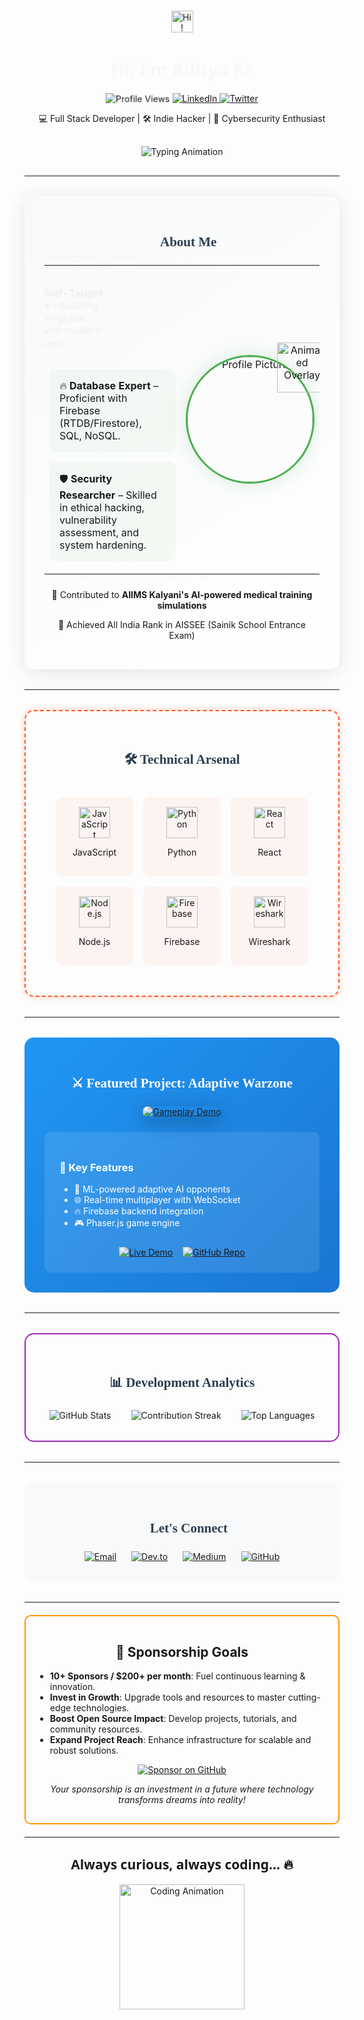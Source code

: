 <!-- Header Section -->
<div align="center">
  <!-- Animated greeting GIF with bounce effect -->
  <img src="https://media.giphy.com/media/hvRJCLFzcasrR4ia7z/giphy.gif" width="35" alt="Hi!">
  <!-- Name with custom font and fadeIn effect -->
  <h1 style="font-family: 'Segoe UI', Tahoma, Geneva, Verdana, sans-serif;">Hi, I'm Aditya Kr</h1>
  <p>
    <!-- Profile views counter -->
    <img src="https://komarev.com/ghpvc/?username=AdityaKr&color=blueviolet&label=Profile+Views" alt="Profile Views">
    <!-- Social badges with links -->
    <a href="https://www.linkedin.com/in/aditya-gupta-42a275359?utm_source=share&utm_campaign=share_via&utm_content=profile&utm_medium=android_app">
      <img src="https://img.shields.io/badge/-LINKEDIN-0A66C2?logo=linkedin&logoColor=white&style=for-the-badge" alt="LinkedIn">
    </a>
    <a href="https://x.com/AdiK0251?t=4ZmVsg0BbW5T9vquyxkR5w&s=09">
      <img src="https://img.shields.io/badge/-TWITTER-1DA1F2?logo=twitter&logoColor=white&style=for-the-badge" alt="Twitter">
    </a>
  </p>
  <p>💻 Full Stack Developer | 🛠️ Indie Hacker | 🔐 Cybersecurity Enthusiast</p>
</div>

<!-- Typing Animation Banner -->
<div align="center" style="margin: 30px 0;">
  <img src="https://readme-typing-svg.demolab.com?font=Fira+Code&size=26&duration=3000&pause=1000&color=4CAF50&center=true&vCenter=true&width=600&lines=Full+Stack+Developer;Indie+Hacker;Cybersecurity+Enthusiast;AI+Innovator;Open+Source+Contributor" alt="Typing Animation" />
</div>

---

<!-- About Me Section -->
<div style="border-radius: 15px; padding: 2rem; margin: 2rem 0; background: linear-gradient(145deg, #f8f9fa 0%, #ffffff 100%); box-shadow: 0 4px 30px rgba(0,0,0,0.1);">
  <h2 align="center" style="font-family: 'Arial Rounded MT Bold'; color: #2c3e50; margin-bottom: 1.5rem;">🚀 About Me</h2>
  <table>
    <tr>
      <!-- Personal Info List with animated entries -->
      <td width="65%" style="vertical-align: top;">
        <ul style="list-style: none; padding-left: 0;">
          <li style="margin: 1rem 0; padding: 1rem; background: rgba(76,175,80,0.05); border-radius: 10px; animation: slideInLeft 1s;">
            🎂 <strong>16 y/o Self-Taught Developer</strong> – Building production-grade systems with modern architectures.
          </li>
          <li style="margin: 1rem 0; padding: 1rem; background: rgba(76,175,80,0.05); border-radius: 10px; animation: slideInLeft 1s 0.2s;">
            🔥 <strong>Database Expert</strong> – Proficient with Firebase (RTDB/Firestore), SQL, NoSQL.
          </li>
          <li style="margin: 1rem 0; padding: 1rem; background: rgba(76,175,80,0.05); border-radius: 10px; animation: slideInLeft 1s 0.4s;">
            🛡️ <strong>Security Researcher</strong> – Skilled in ethical hacking, vulnerability assessment, and system hardening.
          </li>
        </ul>
      </td>
      <!-- Profile Picture with floating animation and overlay GIF -->
      <td width="35%" align="center">
        <div style="position: relative; display: inline-block;">
          <img src="https://avatars.githubusercontent.com/u/166922118?v=4" width="200" alt="Profile Picture" style="border-radius: 50%; border: 3px solid #4CAF50; box-shadow: 0 0 30px rgba(76,175,80,0.2); animation: profileFloat 4s ease-in-out infinite;">
          <img src="https://media.giphy.com/media/3o7qE1YN7aBOFPRw8E/giphy.gif" width="80" alt="Animated Overlay" style="position: absolute; top: -20px; right: -20px;">
        </div>
      </td>
    </tr>
  </table>
  <div style="margin-top: 1.5rem; text-align: center;">
    <p>🏥 Contributed to <strong>AIIMS Kalyani's AI-powered medical training simulations</strong></p>
    <p>🏅 Achieved All India Rank in AISSEE (Sainik School Entrance Exam)</p>
  </div>
</div>

---

<!-- Technical Arsenal Section -->
<div style="border: 2px dashed #FF5722; border-radius: 15px; padding: 2rem; margin: 2rem 0; animation: borderGlow 2s infinite alternate;">
  <h2 align="center" style="font-family: 'Arial Rounded MT Bold'; color: #2c3e50; margin-bottom: 1.5rem;">🛠 Technical Arsenal</h2>
  <div style="display: grid; grid-template-columns: repeat(auto-fit, minmax(120px, 1fr)); gap: 1rem; padding: 1rem;">
    <!-- JavaScript -->
    <div style="padding: 1rem; background: rgba(255,87,34,0.05); border-radius: 10px; text-align: center; transition: all 0.3s;">
      <img src="https://cdn.jsdelivr.net/gh/devicons/devicon/icons/javascript/javascript-original.svg" width="50" alt="JavaScript">
      <p>JavaScript</p>
    </div>
    <!-- Python -->
    <div style="padding: 1rem; background: rgba(255,87,34,0.05); border-radius: 10px; text-align: center;">
      <img src="https://cdn.jsdelivr.net/gh/devicons/devicon/icons/python/python-original.svg" width="50" alt="Python">
      <p>Python</p>
    </div>
    <!-- React -->
    <div style="padding: 1rem; background: rgba(255,87,34,0.05); border-radius: 10px; text-align: center;">
      <img src="https://cdn.jsdelivr.net/gh/devicons/devicon/icons/react/react-original.svg" width="50" alt="React">
      <p>React</p>
    </div>
    <!-- Node.js -->
    <div style="padding: 1rem; background: rgba(255,87,34,0.05); border-radius: 10px; text-align: center;">
      <img src="https://cdn.jsdelivr.net/gh/devicons/devicon/icons/nodejs/nodejs-original.svg" width="50" alt="Node.js">
      <p>Node.js</p>
    </div>
    <!-- Firebase -->
    <div style="padding: 1rem; background: rgba(255,87,34,0.05); border-radius: 10px; text-align: center;">
      <img src="https://cdn.jsdelivr.net/gh/devicons/devicon/icons/firebase/firebase-plain.svg" width="50" alt="Firebase">
      <p>Firebase</p>
    </div>
    <!-- Wireshark (Cybersecurity) -->
    <div style="padding: 1rem; background: rgba(255,87,34,0.05); border-radius: 10px; text-align: center;">
      <img src="https://www.vectorlogo.zone/logos/wireshark/wireshark-icon.svg" width="50" alt="Wireshark">
      <p>Wireshark</p>
    </div>
  </div>
</div>

---

<!-- Featured Project Section -->
<div style="background: linear-gradient(135deg, #2196F3 0%, #1976D2 100%); border-radius: 15px; padding: 2rem; margin: 2rem 0; color: white;">
  <h2 align="center" style="font-family: 'Arial Rounded MT Bold'; margin-bottom: 1.5rem;">⚔️ Featured Project: Adaptive Warzone</h2>
  <div align="center" style="margin: 1.5rem 0;">
    <a href="https://www.indiedb.com/games/aground/images/multiplayer-gifs2" title="Multiplayer Gifs - IndieDB" target="_blank">
      <img src="https://media.indiedb.com/cache/images/games/1/65/64058/thumb_300x150/april1.gif" alt="Gameplay Demo" style="border-radius: 10px; box-shadow: 0 8px 30px rgba(0,0,0,0.3);">
    </a>
  </div>
  <div style="background: rgba(255,255,255,0.1); padding: 1.5rem; border-radius: 10px;">
    <h3>🌟 Key Features</h3>
    <ul>
      <li>🤖 ML-powered adaptive AI opponents</li>
      <li>🌐 Real-time multiplayer with WebSocket</li>
      <li>🔥 Firebase backend integration</li>
      <li>🎮 Phaser.js game engine</li>
    </ul>
    <div style="margin-top: 1.5rem; display: flex; gap: 1rem; justify-content: center;">
      <a href="#">
        <img src="https://img.shields.io/badge/-DEMO-FFFFFF?logo=itch.io&logoColor=black" alt="Live Demo">
      </a>
      <a href="#">
        <img src="https://img.shields.io/badge/-REPO-181717?logo=github" alt="GitHub Repo">
      </a>
    </div>
  </div>
</div>

---

<!-- GitHub Stats Section -->
<div style="border: 2px solid #9C27B0; border-radius: 15px; padding: 2rem; margin: 2rem 0;">
  <h2 align="center" style="font-family: 'Arial Rounded MT Bold'; color: #2c3e50; margin-bottom: 1.5rem;">📊 Development Analytics</h2>
  <div style="display: flex; justify-content: center; gap: 2rem; flex-wrap: wrap;">
    <img src="https://github-readme-stats.vercel.app/api?username=AdityaKr&show_icons=true&theme=radical" alt="GitHub Stats">
    <img src="https://github-readme-streak-stats.herokuapp.com/?user=AdityaKr&theme=radical" alt="Contribution Streak">
    <img src="https://github-readme-stats.vercel.app/api/top-langs/?username=AdityaKr&layout=compact&theme=radical" alt="Top Languages">
  </div>
</div>

---

<!-- Contact Section -->
<div style="background: #f8f9fa; border-radius: 15px; padding: 2rem; margin: 2rem 0;">
  <h2 align="center" style="font-family: 'Arial Rounded MT Bold'; color: #2c3e50; margin-bottom: 1.5rem;">🤝 Let's Connect</h2>
  <div style="display: flex; justify-content: center; gap: 1.5rem; flex-wrap: wrap;">
    <a href="mailto:nooneitsadik0251@gmail.com">
      <img src="https://img.shields.io/badge/-EMAIL-D14836?logo=gmail&logoColor=white&style=for-the-badge" alt="Email">
    </a>
    <a href="https://dev.to/adityagupta0251">
      <img src="https://img.shields.io/badge/-DEV.TO-0A0A0A?logo=dev.to&logoColor=white&style=for-the-badge" alt="Dev.to">
    </a>
    <a href="https://medium.com/@nooneitsadik0251">
      <img src="https://img.shields.io/badge/-MEDIUM-12100E?logo=medium&logoColor=white&style=for-the-badge" alt="Medium">
    </a>
    <a href="https://github.com/adityagupta0251">
      <img src="https://img.shields.io/badge/-GitHub-181717?logo=github&logoColor=white&style=for-the-badge" alt="GitHub">
    </a>
  </div>
</div>

---

<!-- Sponsorship Goals Section -->
<div style="border: 2px solid #FF9800; border-radius: 10px; padding: 15px; margin: 20px 0;">
  <h2 align="center">🎯 Sponsorship Goals</h2>
  <ul>
    <li><strong>10+ Sponsors / $200+ per month</strong>: Fuel continuous learning & innovation.</li>
    <li><strong>Invest in Growth</strong>: Upgrade tools and resources to master cutting-edge technologies.</li>
    <li><strong>Boost Open Source Impact</strong>: Develop projects, tutorials, and community resources.</li>
    <li><strong>Expand Project Reach</strong>: Enhance infrastructure for scalable and robust solutions.</li>
  </ul>
  <p align="center">
    <a href="https://github.com/sponsors/adityagupta0251">
      <img src="https://img.shields.io/badge/Sponsor-❤️-brightgreen" alt="Sponsor on GitHub">
    </a>
  </p>
  <p align="center" style="font-style: italic;">Your sponsorship is an investment in a future where technology transforms dreams into reality!</p>
</div>

---

<!-- Footer -->
<div align="center">
  <h2 style="font-family: 'Segoe UI', Tahoma, Geneva, Verdana, sans-serif;">Always curious, always coding... 🔥</h2>
  <img src="https://media.giphy.com/media/jRf5fsn8G6YaogAWxn/giphy.gif" width="200" alt="Coding Animation">
</div>

<!-- Custom CSS Animations -->
<style>
  @keyframes bounce {
    0%, 100% { transform: translateY(0); }
    50% { transform: translateY(-20px); }
  }
  @keyframes fadeIn {
    from { opacity: 0; }
    to { opacity: 1; }
  }
  @keyframes pulse {
    0%, 100% { transform: scale(1); }
    50% { transform: scale(1.05); }
  }
  @keyframes borderGlow {
    0% { box-shadow: 0 0 10px rgba(255,87,34,0.3); }
    100% { box-shadow: 0 0 20px rgba(255,87,34,0.6); }
  }
  @keyframes profileFloat {
    0%, 100% { transform: translateY(0); }
    50% { transform: translateY(-10px); }
  }
  @keyframes slideInLeft {
    from { transform: translateX(-100px); opacity: 0; }
    to { transform: translateX(0); opacity: 1; }
  }
  /* Apply animations to specific elements */
  img[alt="Hi!"] { animation: bounce 2s infinite; }
  h1 { animation: fadeIn 2s; }
  img[alt="Profile Views"] { animation: pulse 2s infinite; }
</style>